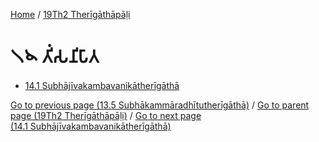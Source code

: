 
[Home](/) / [19Th2 Therīgāthāpāḷi](/tipitaka/19Th2.md)

# 𑁧𑁪 𑀢𑀺𑀁𑀲𑀦𑀺𑀧𑀸𑀢

* [14.1 Subhājīvakambavanikātherīgāthā](/tipitaka/19Th2/14/14.1.md)

[Go to previous page (13.5 Subhākammāradhītutherīgāthā)](/tipitaka/19Th2/13/13.5.md) / [Go to parent page (19Th2 Therīgāthāpāḷi)](/tipitaka/19Th2/0.md) / [Go to next page (14.1 Subhājīvakambavanikātherīgāthā)](/tipitaka/19Th2/14/14.1.md)


